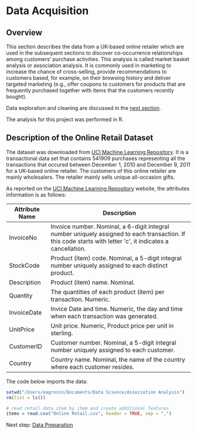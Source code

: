 # Data Acquisition

## Overview
This section describes the data from a UK-based online retailer which are used in the subsequent sections to discover co-occurrence relationships among customers’ purchase activities. This analysis is called market basket analysis or association analysis.  It is commonly used in marketing to increase the chance of cross-selling, provide recommendations to customers based, for example, on their browsing history and deliver targeted marketing (e.g., offer coupons to customers for products that are frequently purchased together with items that the customers recently bought).

Data exploration and cleaning are discussed in the [next section](https://eagronin.github.io/market-basket-prepare/).

The analysis for this project was performed in R.

## Description of the Online Retail Dataset
The dataset was downloaded from [UCI Machine Learning Repository](https://archive.ics.uci.edu/ml/datasets/online+retail).  It is a transactional data set that contains 541909 purchases representing all the transactions that occured between December 1, 2010 and December 9, 2011 for a UK-based online retailer.  The customers of this online retailer are mainly wholesalers.  The retailer mainly sells unique all-occasion gifts.

As reported on the [UCI Machine Learning Repository](https://archive.ics.uci.edu/ml/datasets/online+retail) website, the attributes information is as follows:

Attribute Name | Description
| --- | --- |
InvoiceNo| Invoice number. Nominal, a 6-digit integral number uniquely assigned to each transaction. If this code starts with letter 'c', it indicates a cancellation. 
StockCode| Product (item) code. Nominal, a 5-digit integral number uniquely assigned to each distinct product. 
Description| Product (item) name. Nominal. 
Quantity| The quantities of each product (item) per transaction. Numeric.	
InvoiceDate| Invice Date and time. Numeric, the day and time when each transaction was generated. 
UnitPrice| Unit price. Numeric, Product price per unit in sterling. 
CustomerID| Customer number. Nominal, a 5-digit integral number uniquely assigned to each customer. 
Country| Country name. Nominal, the name of the country where each customer resides.

The code below imports the data:

```R
setwd("/Users/eagronin/Documents/Data Science/Association Analysis")
rm(list = ls())

# read retail data item by item and create additional features
items = read.csv("Online Retail.csv", header = TRUE, sep = ",")
```

Next step: [Data Preparation](https://eagronin.github.io/market-basket-prepare/)
